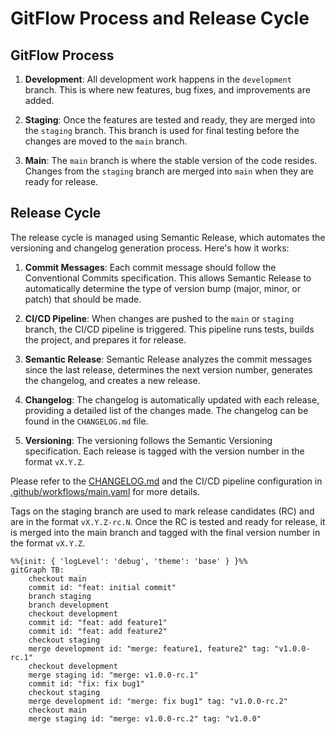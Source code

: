 # GitFlow Process and Release Cycle

## GitFlow Process

1. **Development**: All development work happens in the `development` branch. This is where new features, bug fixes, and improvements are added.

2. **Staging**: Once the features are tested and ready, they are merged into the `staging` branch. This branch is used for final testing before the changes are moved to the `main` branch.

3. **Main**: The `main` branch is where the stable version of the code resides. Changes from the `staging` branch are merged into `main` when they are ready for release.

## Release Cycle

The release cycle is managed using Semantic Release, which automates the versioning and changelog generation process. Here's how it works:

1. **Commit Messages**: Each commit message should follow the Conventional Commits specification. This allows Semantic Release to automatically determine the type of version bump (major, minor, or patch) that should be made.

2. **CI/CD Pipeline**: When changes are pushed to the `main` or `staging` branch, the CI/CD pipeline is triggered. This pipeline runs tests, builds the project, and prepares it for release.

3. **Semantic Release**: Semantic Release analyzes the commit messages since the last release, determines the next version number, generates the changelog, and creates a new release.

4. **Changelog**: The changelog is automatically updated with each release, providing a detailed list of the changes made. The changelog can be found in the `CHANGELOG.md` file.

5. **Versioning**: The versioning follows the Semantic Versioning specification. Each release is tagged with the version number in the format `vX.Y.Z`.

Please refer to the [CHANGELOG.md](CHANGELOG.md) and the CI/CD pipeline configuration in [.github/workflows/main.yaml](.github/workflows/main.yaml) for more details.

Tags on the staging branch are used to mark release candidates (RC) and are in the format `vX.Y.Z-rc.N`. Once the RC is tested and ready for release, it is merged into the main branch and tagged with the final version number in the format `vX.Y.Z`.

``` mermaid
%%{init: { 'logLevel': 'debug', 'theme': 'base' } }%%
gitGraph TB:
    checkout main
    commit id: "feat: initial commit"
    branch staging
    branch development
    checkout development
    commit id: "feat: add feature1"
    commit id: "feat: add feature2"
    checkout staging
    merge development id: "merge: feature1, feature2" tag: "v1.0.0-rc.1"
    checkout development
    merge staging id: "merge: v1.0.0-rc.1"
    commit id: "fix: fix bug1"
    checkout staging
    merge development id: "merge: fix bug1" tag: "v1.0.0-rc.2"
    checkout main
    merge staging id: "merge: v1.0.0-rc.2" tag: "v1.0.0"
```